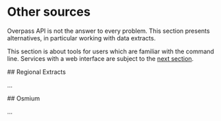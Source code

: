 Other sources
=============

Overpass API is not the answer to every problem.
This section presents alternatives,
in particular working with data extracts.

This section is about tools for users which are familiar with the command line.
Services with a web interface are subject to the [next section](../criteria/nominatim.md).

<a name="regional"/>
## Regional Extracts

...
<!--
  Geofabrik
  Planet.osm
-->

<a name="osmium"/>
## Osmium

...
<!--
  Osmium
-->
